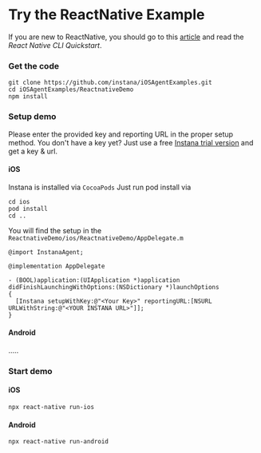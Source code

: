 # Try the ReactNative Example
If you are new to ReactNative, you should go to this [article](https://facebook.github.io/react-native/docs/getting-started) and read the *React Native CLI Quickstart*.

### Get the code
```
git clone https://github.com/instana/iOSAgentExamples.git
cd iOSAgentExamples/ReactnativeDemo
npm install
```

### Setup demo
Please enter the provided key and reporting URL in the proper setup method. You don't have a key yet? Just use a free  [Instana trial version](https://www.instana.com/trial/) and get a key & url.

#### iOS
Instana is installed via `CocoaPods`
Just run pod install via 
```
cd ios
pod install
cd ..
```

You will find the setup in the `ReactnativeDemo/ios/ReactnativeDemo/AppDelegate.m`

```
@import InstanaAgent;

@implementation AppDelegate

- (BOOL)application:(UIApplication *)application didFinishLaunchingWithOptions:(NSDictionary *)launchOptions
{
  [Instana setupWithKey:@"<Your Key>" reportingURL:[NSURL URLWithString:@"<YOUR INSTANA URL>"]];
}
```

#### Android
.....

### Start demo
#### iOS
```
npx react-native run-ios
```
#### Android
```
npx react-native run-android
```

